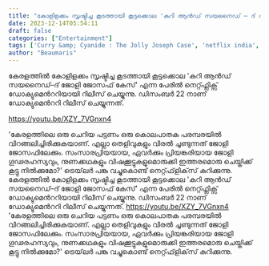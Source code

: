 ```yaml
---
title: "കോളിളക്കം സൃഷ്ടിച്ച കൂടത്തായി കൂട്ടക്കൊല 'കറി ആൻഡ് സയനൈ‍ഡ് – ദ് ജോളി ജോസഫ് കേസ്' ട്രെയ്‌ലർ"
date: 2023-12-14T05:54:11
draft: false
categories: ["Entertainment"]
tags: ['Curry &amp; Cyanide : The Jolly Joseph Case', 'netflix india', 'Official Trailer']
author: "Beaumaris"
---
```


കേരളത്തിൽ കോളിളക്കം സൃഷ്ടിച്ച കൂടത്തായി കൂട്ടക്കൊല 'കറി ആൻഡ് സയനൈ‍ഡ്–ദ് ജോളി ജോസഫ് കേസ്' എന്ന പേരില്‍ നെറ്റ്ഫ്ലിക്സ് ഡോക്യുമെന്‍ററിയായി റിലീസ് ചെയ്യുന്നു. ഡിസംബർ 22 നാണ് ഡോക്യുമെന്‍ററി റിലീസ് ചെയ്യുന്നത്.

https://youtu.be/XZY_7VGnxn4

'കേരളത്തിലെ ഒരു ചെറിയ പട്ടണം ഒരു കൊലപാതക പരമ്പരയിൽ വിറങ്ങലിച്ചിരിക്കുകയാണ്. എല്ലാ തെളിവുകളും വിരൽ ചൂണ്ടുന്നത് ജോളി ജോസഫിലേക്കും. സംസാരപ്രിയയായ, ഏവർക്കും പ്രിയങ്കരിയായ ജോളി ഗൂഢരഹസ്യവും, നുണക്കഥകളും വിഷക്കൂട്ടുകളുമൊരുക്കി ഇത്തരമൊരു ചെയ്തിക്ക് കൂട്ടു നിൽക്കുമോ?' ട്രെയ്‌ലർ പങ്കു വച്ചുകൊണ്ട് നെറ്റ്ഫ്‌ളിക്‌സ് കുറിക്കുന്നു.
കേരളത്തിൽ കോളിളക്കം സൃഷ്ടിച്ച കൂടത്തായി കൂട്ടക്കൊല 'കറി ആൻഡ് സയനൈ‍ഡ്–ദ് ജോളി ജോസഫ് കേസ്' എന്ന പേരില്‍ നെറ്റ്ഫ്ലിക്സ് ഡോക്യുമെന്‍ററിയായി റിലീസ് ചെയ്യുന്നു. ഡിസംബർ 22 നാണ് ഡോക്യുമെന്‍ററി റിലീസ് ചെയ്യുന്നത്. https://youtu.be/XZY_7VGnxn4 'കേരളത്തിലെ ഒരു ചെറിയ പട്ടണം ഒരു കൊലപാതക പരമ്പരയിൽ വിറങ്ങലിച്ചിരിക്കുകയാണ്. എല്ലാ തെളിവുകളും വിരൽ ചൂണ്ടുന്നത് ജോളി ജോസഫിലേക്കും. സംസാരപ്രിയയായ, ഏവർക്കും പ്രിയങ്കരിയായ ജോളി ഗൂഢരഹസ്യവും, നുണക്കഥകളും വിഷക്കൂട്ടുകളുമൊരുക്കി ഇത്തരമൊരു ചെയ്തിക്ക് കൂട്ടു നിൽക്കുമോ?' ട്രെയ്‌ലർ പങ്കു വച്ചുകൊണ്ട് നെറ്റ്ഫ്‌ളിക്‌സ് കുറിക്കുന്നു.
